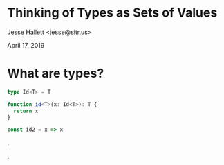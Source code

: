 # Thinking of Types as Sets of Values

Jesse Hallett &lt;jesse@sitr.us&gt;

April 17, 2019



# What are types?



```ts
type Id<T> = T

function id<T>(x: Id<T>): T {
  return x
}

const id2 = x => x
```

. <!-- .element: class="fragment" data-code-focus="1" style="display:none" -->

. <!-- .element: class="fragment" data-code-focus="1,4-5" style="display:none" -->
